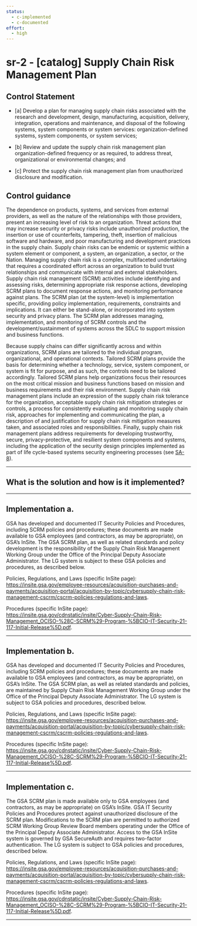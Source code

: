```yaml
---
status:
  - c-implemented
  - c-documented
effort:
  - high
---
```


# sr-2 - \[catalog\] Supply Chain Risk Management Plan

## Control Statement

- \[a\] Develop a plan for managing supply chain risks associated with the research and development, design, manufacturing, acquisition, delivery, integration, operations and maintenance, and disposal of the following systems, system components or system services: organization-defined systems, system components, or system services;

- \[b\] Review and update the supply chain risk management plan organization-defined frequency or as required, to address threat, organizational or environmental changes; and

- \[c\] Protect the supply chain risk management plan from unauthorized disclosure and modification.

## Control guidance

The dependence on products, systems, and services from external providers, as well as the nature of the relationships with those providers, present an increasing level of risk to an organization. Threat actions that may increase security or privacy risks include unauthorized production, the insertion or use of counterfeits, tampering, theft, insertion of malicious software and hardware, and poor manufacturing and development practices in the supply chain. Supply chain risks can be endemic or systemic within a system element or component, a system, an organization, a sector, or the Nation. Managing supply chain risk is a complex, multifaceted undertaking that requires a coordinated effort across an organization to build trust relationships and communicate with internal and external stakeholders. Supply chain risk management (SCRM) activities include identifying and assessing risks, determining appropriate risk response actions, developing SCRM plans to document response actions, and monitoring performance against plans. The SCRM plan (at the system-level) is implementation specific, providing policy implementation, requirements, constraints and implications. It can either be stand-alone, or incorporated into system security and privacy plans. The SCRM plan addresses managing, implementation, and monitoring of SCRM controls and the development/sustainment of systems across the SDLC to support mission and business functions.

Because supply chains can differ significantly across and within organizations, SCRM plans are tailored to the individual program, organizational, and operational contexts. Tailored SCRM plans provide the basis for determining whether a technology, service, system component, or system is fit for purpose, and as such, the controls need to be tailored accordingly. Tailored SCRM plans help organizations focus their resources on the most critical mission and business functions based on mission and business requirements and their risk environment. Supply chain risk management plans include an expression of the supply chain risk tolerance for the organization, acceptable supply chain risk mitigation strategies or controls, a process for consistently evaluating and monitoring supply chain risk, approaches for implementing and communicating the plan, a description of and justification for supply chain risk mitigation measures taken, and associated roles and responsibilities. Finally, supply chain risk management plans address requirements for developing trustworthy, secure, privacy-protective, and resilient system components and systems, including the application of the security design principles implemented as part of life cycle-based systems security engineering processes (see [SA-8](#sa-8)).

______________________________________________________________________

## What is the solution and how is it implemented?

<!-- Please leave this section blank and enter implementation details in the parts below. -->

______________________________________________________________________

## Implementation a.

GSA has developed and documented IT Security Policies and Procedures, including SCRM policies and procedures; these documents are made available to GSA employees (and contractors, as may be appropriate), on GSA’s InSite. The GSA SCRM plan, as well as related standards and policy development is the responsibility of the Supply Chain Risk Management Working Group under the Office of the Principal Deputy Associate Administrator. The LG system is subject to these GSA policies and procedures, as described below.

Policies, Regulations, and Laws (specific InSite page): https://insite.gsa.gov/employee-resources/acquisition-purchases-and-payments/acquisition-portal/acquisition-by-topic/cybersupply-chain-risk-management-cscrm/cscrm-policies-regulations-and-laws.

Procedures (specific InSite page): https://insite.gsa.gov/cdnstatic/insite/Cyber-Supply-Chain-Risk-Management_OCISO-%28C-SCRM%29-Program-%5BCIO-IT-Security-21-117-Initial-Release%5D.pdf. 

______________________________________________________________________

## Implementation b.

GSA has developed and documented IT Security Policies and Procedures, including SCRM policies and procedures; these documents are made available to GSA employees (and contractors, as may be appropriate), on GSA’s InSite. The GSA SCRM plan, as well as related standards and policies, are maintained by Supply Chain Risk Management Working Group under the Office of the Principal Deputy Associate Administrator. The LG system is subject to GSA policies and procedures, described below.

Policies, Regulations, and Laws (specific InSite page): https://insite.gsa.gov/employee-resources/acquisition-purchases-and-payments/acquisition-portal/acquisition-by-topic/cybersupply-chain-risk-management-cscrm/cscrm-policies-regulations-and-laws.

Procedures (specific InSite page): https://insite.gsa.gov/cdnstatic/insite/Cyber-Supply-Chain-Risk-Management_OCISO-%28C-SCRM%29-Program-%5BCIO-IT-Security-21-117-Initial-Release%5D.pdf. 

______________________________________________________________________

## Implementation c.

The GSA SCRM plan is made available only to GSA employees (and contractors, as may be appropriate) on GSA’s InSite. GSA IT Security Policies and Procedures protect against unauthorized disclosure of the SCRM plan. Modifications to the SCRM plan are permitted to authorized SCRM Working Group Review Board members operating under the Office of the Principal Deputy Associate Administrator. Access to the GSA InSite system is governed by GSA SecureAuth and requires two-factor authentication. The LG system is subject to GSA policies and procedures, described below.

Policies, Regulations, and Laws (specific InSite page): https://insite.gsa.gov/employee-resources/acquisition-purchases-and-payments/acquisition-portal/acquisition-by-topic/cybersupply-chain-risk-management-cscrm/cscrm-policies-regulations-and-laws.

Procedures (specific InSite page): https://insite.gsa.gov/cdnstatic/insite/Cyber-Supply-Chain-Risk-Management_OCISO-%28C-SCRM%29-Program-%5BCIO-IT-Security-21-117-Initial-Release%5D.pdf. 

______________________________________________________________________
